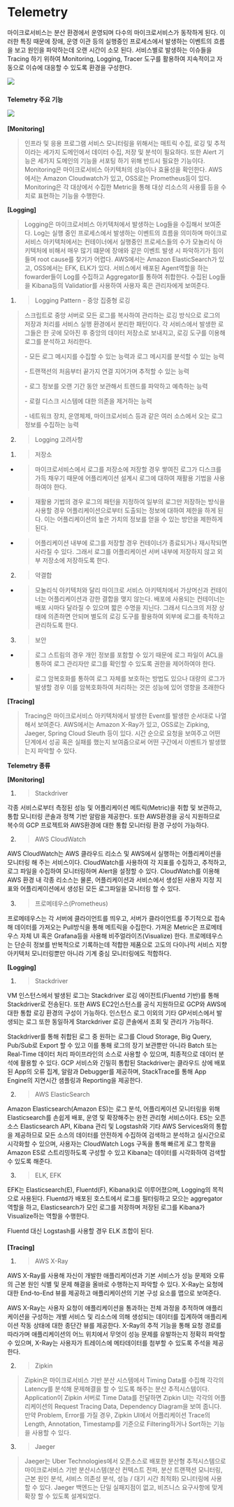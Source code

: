 # Telemetry

마이크로서비스는 분산 환경에서 운영되며 다수의 마이크로서비스가 동작하게 된다. 이러한 특징 때문에 장애, 운영 이관 등의 실행중인
프로세스에서 발생하는 이벤트의 흐름을 보고 원인을 파악하는데 오랜 시간이 소모 된다. 서비스별로 발생하는 이슈들을 Tracing
하기 위하여 Monitoring, Logging, Tracer 도구를 활용하여 지속적이고 자동으로 이슈에 대응할 수 있도록
환경을 구성한다.

![](/img/03_Bizdevops/07/06/image118.png)

### 

**Telemetry 주요 기능**

![](/img/03_Bizdevops/07/06/image119.png)

#### 

**\[Monitoring\]**

> 인프라 및 응용 프로그램 서비스 모니터링을 위해서는 매트릭 수집, 로깅 및 추적 이라는 세가지 도메인에서 데이터 수집, 저장
> 및 분석이 필요하다. 또한 Alert 기능은 세가지 도메인의 기능을 서포팅 하기 위해 반드시 필요한 기능이다.
> Monitoring은 마이크로서비스 아키텍처의 성능이나 효율성을 확인한다. AWS에서는 Amazon Cloudwatch가
> 있고, OSS로는 Prometheus등이 있다. Monitoring은 각 대상에서 수집한 Metric을 통해 대상
> 리소스의 사용률 등을 수치로 표현하는 기능을 수행한다.

**\[Logging\]**

> Logging은 마이크로서비스 아키텍처에서 발생하는 Log들을 수집해서 보여준다. Log는 실행 중인 프로세스에서 발생하는
> 이벤트의 흐름을 의미하며 마이크로서비스 아키텍처에서는 컨테이너에서 실행중인 프로세스들의 수가 모놀리식 아키텍처에 비해서
> 매우 많기 떄문에 장애와 같은 이벤트 발생 시 파악하기가 힘이 들며 root cause를 찾기가 어렵다. AWS에서는
> Amazon ElasticSearch가 있고, OSS에서는 EFK, ELK가 있다. 서비스에서 배포된 Agent역할을 하는
> fowarder들이 Log를 수집하고 Aggregator를 통하여 취합한다. 수집된 Log들을 Kibana등의
> Validatior를 사용하여 사용자 혹은 관리자에게 보여준다.

1)  > Logging Pattern - 중앙 집중형 로깅

> 스크립트로 중앙 서버로 모든 로그를 복사하여 관리하는 로깅 방식으로 로그의 저장과 처리를 서비스 실행 환경에서 분리한
> 패턴이다. 각 서비스에서 발생한 로그들은 한 곳에 모아진 후 중앙의 데이터 저장소로 보내지고, 로깅 도구를
> 이용해 로그를 분석하고 처리한다.
> 
> \- 모든 로그 메시지를 수집할 수 있는 능력과 로그 메시지를 분석할 수 있는 능력
> 
> \- 트랜잭션의 처음부터 끝가지 연결 지어가며 추적할 수 있는 능력
> 
> \- 로그 정보를 오랜 기간 동안 보관해서 트렌드를 파악하고 예측하는 능력
> 
> \- 로컬 디스크 시스템에 대한 의존을 제거하는 능력
> 
> \- 네트워크 장치, 운영체제, 마이크로서비스 등과 같은 여러 소스에서 오는 로그 정보를 수집하는 능력

2)  > Logging 고려사항

<!-- end list -->

1.  > 저장소

<!-- end list -->

  - > 마이크로서비스에서 로그를 저장소에 저장할 경우 쌓여진 로그가 디스크를 가득 채우기 때문에 어플리케이션 설계시 로그에
    > 대하여 재활용 기법을 사용하여야 한다.

  - > 재활용 기법의 경우 로그의 패턴을 지정하여 일부의 로그만 저장하는 방식을 사용할 경우 어플리케이션으로부터 도출되는
    > 정보에 대하여 제한을 하게 된다. 이는 어플리케이션의 높은 가치의 정보를 얻을 수 있는 방안을 제한하게
    > 된다.

  - > 어플리케이션 내부에 로그를 저장할 경우 컨테이너가 종료되거나 재시작되면 사라질 수 있다. 그래서 로그를 어플리케이션
    > 서버 내부에 저장하지 않고 외부 저장소에 저장하도록 한다.

<!-- end list -->

2.  > 약결합

<!-- end list -->

  - > 모놀리식 아키텍처와 달리 마이크로 서비스 아키텍처에서 가상머신과 컨테이너는 어플리케이션과 강한 결합을 맺지 않는다.
    > 배포에 사용되는 컨테이너는 배포 시마다 달라질 수 있으며 짧은 수명을 지닌다. 그래서 디스크의 저장 상태에
    > 의존하면 안되며 별도의 로깅 도구를 활용하여 외부에 로그를 축적하고 관리하도록 한다.

<!-- end list -->

3.  > 보안

<!-- end list -->

  - > 로그 스트림의 경우 개인 정보를 포함할 수 있기 때문에 로그 파일이 ACL을 통하여 로그 관리자만 로그를 확인할 수
    > 있도록 권한을 제어하여야 한다.

  - > 로그 암복호화를 통하여 로그 자체를 보호하는 방법도 있으나 대량의 로그가 발생할 경우 이를 암복호화하여 처리하는 것은
    > 성능에 있어 영향을 초래한다

**\[Tracing\]**

> Tracing은 마이크로서비스 아키텍처에서 발생한 Event를 발생한 순서대로 나열해서 보여준다. AWS에서는 Amazon
> X-Ray가 있고, OSS로는 Zipking, Jaeger, Spring Cloud Sleuth 등이 있다. 시간 순으로
> 요청을 보여주고 어떤 단계에서 성공 혹은 실패를 했는지 보여줌으로써 어떤 구간에서 이벤트가 발생했는지 파악할 수
> 있다.

**Telemetry 종류**

**\[Monitoring\]**

1.  > Stackdriver

각종 서비스로부터 측정된 성능 및 어플리케이션 메트릭(Metric)을 취합 및 보관하고, 통합 모니터링 콘솔과 정책 기반 알람을
제공한다. 또한 AWS환경을 공식 지원하므로 복수의 GCP 프로젝트와 AWS환경에 대한 통합 모니터링 환경 구성이 가능하다.

2.  > AWS CloudWatch

AWS CloudWatch는 AWS 클라우드 리소스 및 AWS에서 실행하는 어플리케이션을 모니터링 해 주는 서비스이다.
CloudWatch를 사용하여 각 지표를 수집하고, 추적하고, 로그 파일을 수집하여 모니터링하며 Alert을 설정할 수 있다.
CloudWatch를 이용해 AWS 환경 내 각종 리소스는 물론, 어플리케이션과 서비스에서 생성된 사용자 지정 지표와
어플리케이션에서 생성된 모든 로그파일을 모니터링 할 수 있다.

3.  > 프로메테우스(Prometheus)

프로메테우스는 각 서버에 클라이언트를 띄우고, 서버가 클라이언트를 주기적으로 접속해 데이터를 가져오는 Pull방식을 통해 메트릭을
수집한다. 가져온 Metric은 프로메테우스 자체 UI 혹은 Grafana등을 사용해 비주얼라이즈(Visualize) 한다.
프로메테우스는 단순히 정보를 반복적으로 기록하는데 적합한 제품으로 고도의 다이나믹 서비스 지향 아키텍처 모니터링뿐만
아니라 기계 중심 모니터링에도 적합하다.

**\[Logging\]**

1.  > Stackdriver

VM 인스턴스에서 발생된 로그는 Stackdriver 로깅 에이전트(Fluentd 기반)를 통해 Stackdriver로 전송된다.
또한 AWS EC2인스턴스를 공식 지원하므로 GCP와 AWS에 대한 통합 로깅 환경의 구성이 가능하다. 인스턴스 로그 이외의 기타
GP서비스에서 발생되는 로그 또한 동일하게 Starckdriver 로깅 콘솔에서 조회 및 관리가 가능하다.

Stackdriver를 통해 취합된 로그 중 원하는 로그를 Cloud Storage, Big Query, Pub/Sub로
Export 할 수 있고 이를 통해 로그의 장기 보관뿐만 아니라 Batch 또는 Real-Time 데이터 처리 파이프라인의 소스로
사용할 수 있으며, 최종적으로 데이터 분석에 활용할 수 있다. GCP 서비스와 긴밀히 통합된 Stackdriver는 클라우드 상에
배포된 App의 오류 집계, 알람과 Debugger를 제공하며, StackTrace를 통해 App Engine의 지연시간 샘플링과
Reporting을 제공한다.

2.  > AWS ElasticSearch

Amazon Elasticsearch(Amazon ES)는 로그 분석, 어플리케이션 모니터링을 위해 Elasticsearch를
손쉽게 배포, 운영 및 확장해주는 완전 관리형 서비스이다. ES는 오픈소스 Elasticsearch API, Kibana
관리 및 Logstash와 기타 AWS Services와의 통합을 제공하므로 모든 소스의 데이터를 안전하게 수집하여 검색하고
분석하고 실시간으로 시각화할 수 있으며, 사용자는 CloudWatch Logs 구독을 통해 빠르게 로그 항목을 Amazon
ES로 스트리밍하도록 구성할 수 있고 Kibana는 데이터를 시각화하여 검색할 수 있도록 해준다.

3.  > ELK, EFK

EFK는 Elasticsearch(E), Fluentd(F), Kibana(k)로 이루어졌으며, Logging의 목적으로
사용된다. Fluentd가 배포된 호스트에서 로그를 필터링하고 모으는 aggregator 역할을 하고,
Elasticsearch가 모인 로그를 저장하며 저장된 로그를 Kibana가 Visualize하는 역할을 수행한다.

Fluentd 대신 Logstash를 사용할 경우 ELK 조합이 된다.

#### 

**\[Tracing\]**

1.  > AWS X-Ray

AWS X-Ray를 사용해 자신이 개발한 애플리케이션과 기본 서비스가 성능 문제와 오류의 근본 원인 식별 및 문제 해결을 올바로
수행하는지 파악할 수 있다. X-Ray는 요청에 대한 End-to-End 뷰를 제공하고 애플리케이션의 기본 구성 요소를 맵으로
보여준다.

AWS X-Ray는 사용자 요청이 애플리케이션을 통과하는 전체 과정을 추적하며 애플리케이션을 구성하는 개별 서비스 및 리소스에
의해 생성되는 데이터를 집계하여 애플리케이션 작동 상태에 대한 종단간 뷰를 제공한다. X-Ray의 추적 기능을 통해 요청
경로를 따라가며 애플리케이션의 어느 위치에서 무엇이 성능 문제를 유발하는지 정확히 파악할 수 있으며, X-Ray는 사용자가
트레이스에 메타데이터를 첨부할 수 있도록 주석을 제공한다.

2.  > Zipkin

> Zipkin은 마이크로서비스 기반 분산 시스템에서 Timing Data를 수집해 각각의 Latency를 분석해 문제해결을 할
> 수 있도록 해주는 분산 추적시스템이다. Application이 Zipkin 서버로 Time Data를 전달하면 Zipkin
> UI는 각각의 어플리케이션의 Request Tracing Data, Dependency Diagram을 보여 줍니다. 만약
> Problem, Error를 가질 경우, Zipkin UI에서 어플리케이션 Trace의 Length, Annotation,
> Timestamp를 기준으로 Filtering하거나 Sort하는 기능을 사용할 수 있다.

3.  > Jaeger

> Jaeger는 Uber Technologies에서 오픈소스로 배포한 분산형 추적시스템으로 마이크로서비스 기반 분산시스템(분산
> 컨텍스트 전파, 분산 트랜잭션 모니터링, 근본 원인 분석, 서비스 의존성 분석, 성능 / 대기 시간 최적화) 모니터링에
> 사용할 수 있다. Jaeger 백엔드는 단일 실패지점이 없고, 비즈니스 요구사항에 맞게 확장 할 수 있도록 설계되었다.
